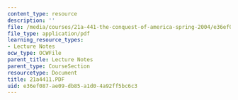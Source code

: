 ```yaml
---
content_type: resource
description: ''
file: /media/courses/21a-441-the-conquest-of-america-spring-2004/e36ef087ae09db85a1d04a92ff5bc6c3_21a4411.PDF
file_type: application/pdf
learning_resource_types:
- Lecture Notes
ocw_type: OCWFile
parent_title: Lecture Notes
parent_type: CourseSection
resourcetype: Document
title: 21a4411.PDF
uid: e36ef087-ae09-db85-a1d0-4a92ff5bc6c3
---
```

